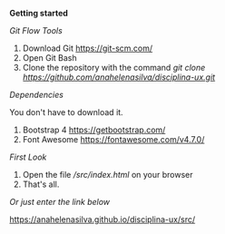 **Getting started** 

*Git Flow Tools*

1. Download Git <https://git-scm.com/>
2. Open Git Bash
3. Clone the repository with the command *git clone https://github.com/anahelenasilva/disciplina-ux.git*

*Dependencies*

You don't have to download it.

1. Bootstrap 4 <https://getbootstrap.com/>
2. Font Awesome <https://fontawesome.com/v4.7.0/>

*First Look*

1. Open the file */src/index.html* on your browser
2. That's all.

*Or just enter the link below*

<https://anahelenasilva.github.io/disciplina-ux/src/>
